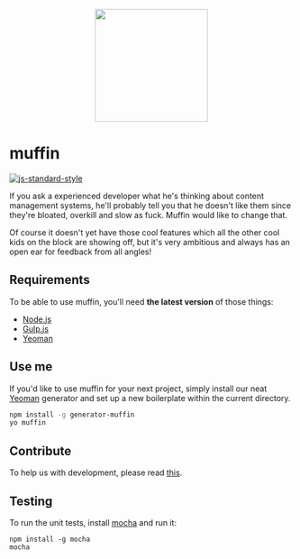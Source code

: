 <p align="center">
  <a href="http://muff.in">
    <img src="http://i.imgur.com/buhMCWz.png" width="200">
  </a>
</p>

# muffin

[![js-standard-style](https://img.shields.io/badge/code%20style-standard-brightgreen.svg)](http://standardjs.com/)

If you ask a experienced developer what he's thinking about content management systems, he'll probably tell you that he doesn't like them since they're bloated, overkill and slow as fuck. Muffin would like to change that.

Of course it doesn't yet have those cool features which all the other cool kids on the block are showing off, but it's very ambitious and always has an open ear for feedback from all angles!

## Requirements

To be able to use muffin, you'll need **the latest version** of those things:

- [Node.js](https://nodejs.org/en/)
- [Gulp.js](http://gulpjs.com)
- [Yeoman](http://yeoman.io)

## Use me

If you'd like to use muffin for your next project, simply install our neat [Yeoman](http://yeoman.io) generator and set up a new boilerplate within the current directory.

```bash
npm install -g generator-muffin
yo muffin
```

## Contribute

To help us with development, please read [this](https://github.com/leo/muffin/wiki/Contribute).

## Testing

To run the unit tests, install [mocha](https://mochajs.org) and run it:

```shell
npm install -g mocha
mocha
```
